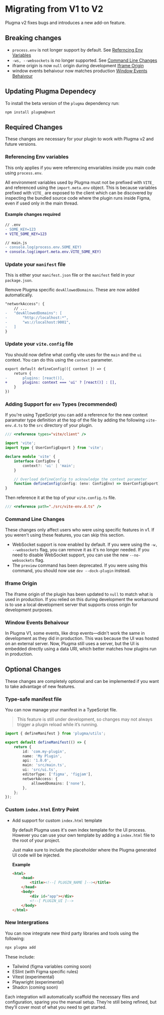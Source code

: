 # Migrating from V1 to V2

Plugma v2 fixes bugs and introduces a new add-on feature.

## Breaking changes

- `process.env` is not longer support by default. See [Referncing Env Variables](#referencing-env-variables)
- `-ws, --websockets` is no longer supported. See [Command Line Changes](#command-line-changes)
- iframe origin is now `null` origin during development [Iframe Origin](#iframe-origin)
- window events behaivour now matches production [Window Events Behaivour](#window-events-behaivour)

## Updating Plugma Dependecy

To install the beta version of the `plugma` dependency run:

```
npm install plugma@next
```

## Required Changes

These changes are necessary for your plugin to work with Plugma v2 and future versions.

### Referencing Env variables

This only applies if you were referencing envariables inside you main code using `process.env`.

All environment variables used by Plugma must not be prefixed with `VITE_` and referenced using the `import.meta.env` object. This is because variables prefixed with `VITE_` are exposed to the client which can be discovered by inspecting the bundled source code where the plugin runs inside Figma, even if used only in the main thread.

#### Example changes required

```diff
// .env
- SOME_KEY=123
+ VITE_SOME_KEY=123
```

```diff
// main.js
- console.log(process.env.SOME_KEY)
+ console.log(import.meta.env.VITE_SOME_KEY)
```

### Update your `manifest` file

This is either your `manifest.json` file or the `manifest` field in your `package.json`.

Remove Plugma specific `devAllowedDomains`. These are now added automatically.

```diff
"networkAccess": {
    // ...
-   "devAllowedDomains": [
-       "http://localhost:*",
-       "ws://localhost:9001",
-   ]
}
```

### Update your `vite.config` file

You should now define what config vite uses for the `main` and the `ui` context. You can do this using the `context` parameter.

```diff
export default defineConfig(({ context }) => {
	return {
-       plugins: [react()],
+		plugins: context === 'ui' ? [react()] : [],
	}
})
```

<!--
Alternatively you can create seperate files for the `main` and `ui` context, named respectively:

- `vite.config.main.ts`
- `vite.config.ui.ts`
-->
### Adding Support for `env` Types (recommended)

If you're using TypeScript you can add a reference for the new context paramater type definition at the top of the file by adding the following `vite-env.d.ts` to the `src` directory of your plugin.

```ts
/// <reference types="vite/client" />

import 'vite';
import type { UserConfigExport } from 'vite';

declare module 'vite' {
    interface ConfigEnv {
        context?: 'ui' | 'main';
    }

    // Overload defineConfig to acknowledge the context parameter
    function defineConfig(config: (env: ConfigEnv) => UserConfigExport): UserConfigExport;
}
```

Then reference it at the top of your `vite.config.ts` file.

```ts
/// <reference path="./src/vite-env.d.ts" />
```

### Command Line Changes

These changes only affect users who were using specific features in v1. If you weren't using these features, you can skip this section.

- WebSocket support is now enabled by default. If you were using the `-w, --websockets` flag, you can remove it as it's no longer needed. If you need to disable WebSocket support, you can use the new `--no-websockets` flag.
- The `preview` command has been deprecated. If you were using this command, you should now use `dev --dock-plugin` instead.

### Iframe Origin

The iframe origin of the plugin has been updated to `null` to match what is used in production. If you relied on this during development the workaround is to use a local development server that supports cross origin for development purposes.

### Window Events Behaivour

In Plugma V1, some events, like drop events—didn't work the same in development as they did in production. This was because the UI was hosted on an external server. Now, Plugma still uses a server, but the UI is embedded directly using a data URI, which better matches how plugins run in production.

## Optional Changes

These changes are completely optional and can be implemented if you want to take advantage of new features.

### Type-safe manifest file

You can now manage your manifest in a TypeScript file.

> This feature is still under development, so changes may not always trigger a plugin reload while it’s running.

```ts
import { defineManifest } from 'plugma/utils';

export default defineManifest(() => {
    return {
        id: 'com.my-plugin',
        name: 'My Plugin',
        api: '1.0.0',
        main: 'src/main.ts',
        ui: 'src/ui.ts',
        editorType: ['figma', 'figjam'],
        networkAccess: {
            allowedDomains: ['none'],
        },
    };
});
```

### Custom `index.html` Entry Point

- Add support for custom `index.html` template

    By default Plugma uses it's own index template for the UI process. However you can use your own template by adding a `index.html` file to the root of your project.

    Just make sure to include the <!--[ PLUGIN_UI ]--> placeholder where the Plugma generated UI code will be injected.

    **Example**

    ```html
    <html>
        <head>
            <title><!--[ PLUGIN_NAME ]--></title>
        </head>
        <body>
            <div id="app"></div>
            <!--[ PLUGIN_UI ]-->
        </body>
    </html>
    ```

### New Intergrations

You can now integrate new third party libraries and tools using the following:

```bash
npx plugma add
```

These include:

- Tailwind (figma variables coming soon)
- ESlint (with Figma specific rules)
- Vitest (experimental)
- Playwright (experimental)
- Shadcn (coming soon)

Each integration will automatically scaffold the necessary files and configuration, sparing you the manual setup. They’re still being refined, but they’ll cover most of what you need to get started.
